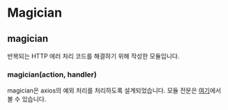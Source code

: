 # Magician

## magician

반복되는 HTTP 에러 처리 코드를 해결하기 위해 작성한 모듈입니다.

### magician\(action, handler\)

magician은 axios의 예외 처리를 처리하도록 설계되었습니다. 모듈 전문은 [여기](https://github.com/dimigoin/dimigoin-front/blob/master/app/src/api/magician.js)에서 볼 수 있습니다.
